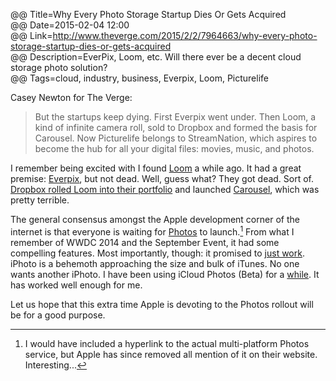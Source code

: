 @@ Title=Why Every Photo Storage Startup Dies Or Gets Acquired  
@@ Date=2015-02-04 12:00  
@@ Link=http://www.theverge.com/2015/2/2/7964663/why-every-photo-storage-startup-dies-or-gets-acquired  
@@ Description=EverPix, Loom, etc. Will there ever be a decent cloud storage photo solution?  
@@ Tags=cloud, industry, business, Everpix, Loom, Picturelife  

Casey Newton for The Verge:
>But the startups keep dying. First Everpix went under. Then Loom, a kind of infinite camera roll, sold to Dropbox and formed the basis for Carousel. Now Picturelife belongs to StreamNation, which aspires to become the hub for all your digital files: movies, music, and photos.

I remember being excited with I found [Loom][loom] a while ago. It had a great premise: [Everpix][everpix], but not dead. Well, guess what? They got dead. Sort of. [Dropbox rolled Loom into their portfolio][loom 2] and launched [Carousel][dropbox], which was pretty terrible. 

The general consensus amongst the Apple development corner of the internet is that everyone is waiting for [Photos][9to5mac] to launch.[^l] From what I remember of WWDC 2014 and the September Event, it had some compelling features. Most importantly, though: it promised to [just work][techcrunch]. iPhoto is a behemoth approaching the size and bulk of iTunes. No one wants another iPhoto. I have been using iCloud Photos (Beta) for a [while][appleinsider].  It has worked well enough for me. 

Let us hope that this extra time Apple is devoting to the Photos rollout will be for a good purpose.

[^l]: I would have included a hyperlink to the actual multi-platform Photos service, but Apple has since removed all mention of it on their website. Interesting...

[9to5mac]: http://9to5mac.com/2014/06/02/apple-announces-new-photos-app-for-mac/
[appleinsider]: http://appleinsider.com/articles/14/10/18/apple-launches-icloud-photos-beta-web-client-ahead-of-ios-81-rollout
[dropbox]: https://carousel.dropbox.com/
[everpix]: http://www.everpix.com
[loom]: https://loom.com
[loom 2]: https://blog.loom.com/loom-is-joining-dropbox-2
[techcrunch]: http://techcrunch.com/2011/06/08/apple-icloud-google-cloud/